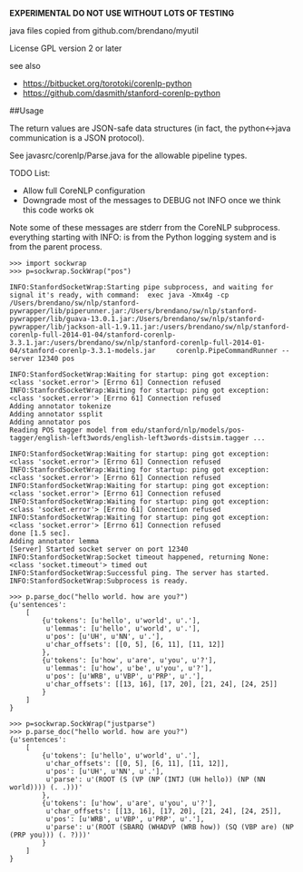 **EXPERIMENTAL DO NOT USE WITHOUT LOTS OF TESTING**

java files copied from github.com/brendano/myutil

License GPL version 2 or later

see also
* https://bitbucket.org/torotoki/corenlp-python
* https://github.com/dasmith/stanford-corenlp-python


##Usage

The return values are JSON-safe data structures (in fact, the python<->java
communication is a JSON protocol).

See javasrc/corenlp/Parse.java for the allowable pipeline types.

TODO List:
* Allow full CoreNLP configuration
* Downgrade most of the messages to DEBUG not INFO once we think this code works ok

Note some of these messages are stderr from the CoreNLP subprocess. everything
starting with INFO: is from the Python logging system and is from the parent
process.

```
>>> import sockwrap
>>> p=sockwrap.SockWrap("pos")

INFO:StanfordSocketWrap:Starting pipe subprocess, and waiting for signal it's ready, with command:  exec java -Xmx4g -cp /Users/brendano/sw/nlp/stanford-pywrapper/lib/piperunner.jar:/Users/brendano/sw/nlp/stanford-pywrapper/lib/guava-13.0.1.jar:/Users/brendano/sw/nlp/stanford-pywrapper/lib/jackson-all-1.9.11.jar:/users/brendano/sw/nlp/stanford-corenlp-full-2014-01-04/stanford-corenlp-3.3.1.jar:/users/brendano/sw/nlp/stanford-corenlp-full-2014-01-04/stanford-corenlp-3.3.1-models.jar     corenlp.PipeCommandRunner --server 12340 pos

INFO:StanfordSocketWrap:Waiting for startup: ping got exception: <class 'socket.error'> [Errno 61] Connection refused
INFO:StanfordSocketWrap:Waiting for startup: ping got exception: <class 'socket.error'> [Errno 61] Connection refused
Adding annotator tokenize
Adding annotator ssplit
Adding annotator pos
Reading POS tagger model from edu/stanford/nlp/models/pos-tagger/english-left3words/english-left3words-distsim.tagger ... 

INFO:StanfordSocketWrap:Waiting for startup: ping got exception: <class 'socket.error'> [Errno 61] Connection refused
INFO:StanfordSocketWrap:Waiting for startup: ping got exception: <class 'socket.error'> [Errno 61] Connection refused
INFO:StanfordSocketWrap:Waiting for startup: ping got exception: <class 'socket.error'> [Errno 61] Connection refused
INFO:StanfordSocketWrap:Waiting for startup: ping got exception: <class 'socket.error'> [Errno 61] Connection refused
INFO:StanfordSocketWrap:Waiting for startup: ping got exception: <class 'socket.error'> [Errno 61] Connection refused
done [1.5 sec].
Adding annotator lemma
[Server] Started socket server on port 12340
INFO:StanfordSocketWrap:Socket timeout happened, returning None: <class 'socket.timeout'> timed out
INFO:StanfordSocketWrap:Successful ping. The server has started.
INFO:StanfordSocketWrap:Subprocess is ready.

>>> p.parse_doc("hello world. how are you?")
{u'sentences': 
    [
        {u'tokens': [u'hello', u'world', u'.'],
         u'lemmas': [u'hello', u'world', u'.'],
         u'pos': [u'UH', u'NN', u'.'],
         u'char_offsets': [[0, 5], [6, 11], [11, 12]]
        },
        {u'tokens': [u'how', u'are', u'you', u'?'],
         u'lemmas': [u'how', u'be', u'you', u'?'],
         u'pos': [u'WRB', u'VBP', u'PRP', u'.'],
         u'char_offsets': [[13, 16], [17, 20], [21, 24], [24, 25]]
        }
    ]
}

>>> p=sockwrap.SockWrap("justparse")
>>> p.parse_doc("hello world. how are you?")
{u'sentences':
    [
        {u'tokens': [u'hello', u'world', u'.'],
         u'char_offsets': [[0, 5], [6, 11], [11, 12]],
         u'pos': [u'UH', u'NN', u'.'],
         u'parse': u'(ROOT (S (VP (NP (INTJ (UH hello)) (NP (NN world)))) (. .)))'
        },
        {u'tokens': [u'how', u'are', u'you', u'?'],
         u'char_offsets': [[13, 16], [17, 20], [21, 24], [24, 25]],
         u'pos': [u'WRB', u'VBP', u'PRP', u'.'],
         u'parse': u'(ROOT (SBARQ (WHADVP (WRB how)) (SQ (VBP are) (NP (PRP you))) (. ?)))'
        }
    ]
}
```
